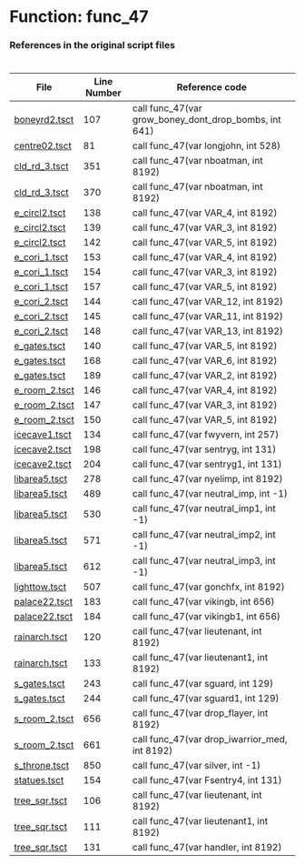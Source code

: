 # Function: func_47
### References in the original script files

#

| File | Line Number | Reference code |
| --- | --- | --- |
| [boneyrd2.tsct](../../../out/boneyrd2.tsct#L107) | 107 | call func_47(var grow_boney_dont_drop_bombs, int 641) |
| [centre02.tsct](../../../out/centre02.tsct#L81) | 81 | call func_47(var longjohn, int 528) |
| [cld_rd_3.tsct](../../../out/cld_rd_3.tsct#L351) | 351 | call func_47(var nboatman, int 8192) |
| [cld_rd_3.tsct](../../../out/cld_rd_3.tsct#L370) | 370 | call func_47(var nboatman, int 8192) |
| [e_circl2.tsct](../../../out/e_circl2.tsct#L138) | 138 | call func_47(var VAR_4, int 8192) |
| [e_circl2.tsct](../../../out/e_circl2.tsct#L139) | 139 | call func_47(var VAR_3, int 8192) |
| [e_circl2.tsct](../../../out/e_circl2.tsct#L142) | 142 | call func_47(var VAR_5, int 8192) |
| [e_cori_1.tsct](../../../out/e_cori_1.tsct#L153) | 153 | call func_47(var VAR_4, int 8192) |
| [e_cori_1.tsct](../../../out/e_cori_1.tsct#L154) | 154 | call func_47(var VAR_3, int 8192) |
| [e_cori_1.tsct](../../../out/e_cori_1.tsct#L157) | 157 | call func_47(var VAR_5, int 8192) |
| [e_cori_2.tsct](../../../out/e_cori_2.tsct#L144) | 144 | call func_47(var VAR_12, int 8192) |
| [e_cori_2.tsct](../../../out/e_cori_2.tsct#L145) | 145 | call func_47(var VAR_11, int 8192) |
| [e_cori_2.tsct](../../../out/e_cori_2.tsct#L148) | 148 | call func_47(var VAR_13, int 8192) |
| [e_gates.tsct](../../../out/e_gates.tsct#L140) | 140 | call func_47(var VAR_5, int 8192) |
| [e_gates.tsct](../../../out/e_gates.tsct#L168) | 168 | call func_47(var VAR_6, int 8192) |
| [e_gates.tsct](../../../out/e_gates.tsct#L189) | 189 | call func_47(var VAR_2, int 8192) |
| [e_room_2.tsct](../../../out/e_room_2.tsct#L146) | 146 | call func_47(var VAR_4, int 8192) |
| [e_room_2.tsct](../../../out/e_room_2.tsct#L147) | 147 | call func_47(var VAR_3, int 8192) |
| [e_room_2.tsct](../../../out/e_room_2.tsct#L150) | 150 | call func_47(var VAR_5, int 8192) |
| [icecave1.tsct](../../../out/icecave1.tsct#L134) | 134 | call func_47(var fwyvern, int 257) |
| [icecave2.tsct](../../../out/icecave2.tsct#L198) | 198 | call func_47(var sentryg, int 131) |
| [icecave2.tsct](../../../out/icecave2.tsct#L204) | 204 | call func_47(var sentryg1, int 131) |
| [libarea5.tsct](../../../out/libarea5.tsct#L278) | 278 | call func_47(var nyelimp, int 8192) |
| [libarea5.tsct](../../../out/libarea5.tsct#L489) | 489 | call func_47(var neutral_imp, int -1) |
| [libarea5.tsct](../../../out/libarea5.tsct#L530) | 530 | call func_47(var neutral_imp1, int -1) |
| [libarea5.tsct](../../../out/libarea5.tsct#L571) | 571 | call func_47(var neutral_imp2, int -1) |
| [libarea5.tsct](../../../out/libarea5.tsct#L612) | 612 | call func_47(var neutral_imp3, int -1) |
| [lighttow.tsct](../../../out/lighttow.tsct#L507) | 507 | call func_47(var gonchfx, int 8192) |
| [palace22.tsct](../../../out/palace22.tsct#L183) | 183 | call func_47(var vikingb, int 656) |
| [palace22.tsct](../../../out/palace22.tsct#L184) | 184 | call func_47(var vikingb1, int 656) |
| [rainarch.tsct](../../../out/rainarch.tsct#L120) | 120 | call func_47(var lieutenant, int 8192) |
| [rainarch.tsct](../../../out/rainarch.tsct#L133) | 133 | call func_47(var lieutenant1, int 8192) |
| [s_gates.tsct](../../../out/s_gates.tsct#L243) | 243 | call func_47(var sguard, int 129) |
| [s_gates.tsct](../../../out/s_gates.tsct#L244) | 244 | call func_47(var sguard1, int 129) |
| [s_room_2.tsct](../../../out/s_room_2.tsct#L656) | 656 | call func_47(var drop_flayer, int 8192) |
| [s_room_2.tsct](../../../out/s_room_2.tsct#L661) | 661 | call func_47(var drop_iwarrior_med, int 8192) |
| [s_throne.tsct](../../../out/s_throne.tsct#L850) | 850 | call func_47(var silver, int -1) |
| [statues.tsct](../../../out/statues.tsct#L154) | 154 | call func_47(var Fsentry4, int 131) |
| [tree_sqr.tsct](../../../out/tree_sqr.tsct#L106) | 106 | call func_47(var lieutenant, int 8192) |
| [tree_sqr.tsct](../../../out/tree_sqr.tsct#L111) | 111 | call func_47(var lieutenant1, int 8192) |
| [tree_sqr.tsct](../../../out/tree_sqr.tsct#L131) | 131 | call func_47(var handler, int 8192) |
